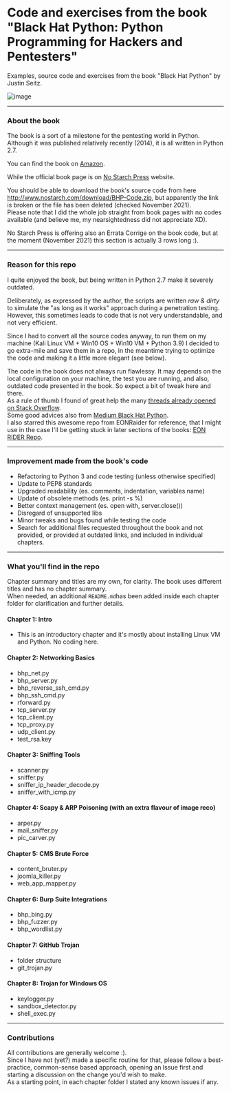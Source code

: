 # Code and exercises from the book "Black Hat Python: Python Programming for Hackers and Pentesters" 
Examples, source code and exercises from the book "Black Hat Python" by Justin Seitz.

![image](https://user-images.githubusercontent.com/57464184/138901408-984413ab-2648-4dbe-b40c-37ac7b59fc63.png)

--------------------------------
### About the book
The book is a sort of a milestone for the pentesting world in Python.<br>
Although it was published relatively recently (2014), it is all written in Python 2.7.<br>

You can find the book on <a href="https://www.amazon.it/Black-Hat-Python-Programming-Pentesters-ebook/dp/B00QL616DW#customerReviews">Amazon</a>. <br>

While the official book page is on <a href="https://nostarch.com/black-hat-python2E#updates">No Starch Press</a> website.<br>

You should be able to download the book's source code from here http://www.nostarch.com/download/BHP-Code.zip, but apparently the link is broken or the file has been deleted (checked November 2021).<br>
Please note that I did the whole job straight from book pages with no codes available (and believe me, my nearsightedness did not appreciate XD).<br>

No Starch Press is offering also an Errata Corrige on the book code, but at the moment (November 2021) this section is actually 3 rows long :).

--------------------------------

### Reason for this repo
I quite enjoyed the book, but being written in Python 2.7 make it severely outdated.<br>

Deliberately, as expressed by the author, the scripts are written _raw & dirty_ to simulate the "as long as it works" approach during a penetration testing.<br>
However, this sometimes leads to code that is not very understandable, and not very efficient.<br>

Since I had to convert all the source codes anyway, to run them on my machine (Kali Linux VM + Win10 OS + Win10 VM + Python 3.9) I decided to go extra-mile and save them in a repo, in the meantime trying to optimize the code and making it a little more elegant (see below).

The code in the book does not always run flawlessy. It may depends on the local configuration on your machine, the test you are running, and also, outdated code presented in the book. So expect a bit of tweak here and there.<br> As a rule of thumb I found of great help the many <a href="https://stackoverflow.com/search?q=black+hat+python+book">threads already opened on Stack Overflow</a>.<br> 
Some good advices also from <a href="https://medium.com/search?q=black%20hat%20python">Medium Black Hat Python</a>.<br>
I also starred this awesome repo from EONRaider for reference, that I might use in the case I'll be getting stuck in later sections of the books:
<a href="https://github.com/EONRaider/blackhat-python3">EON RIDER Repo</a>.

--------------------------------

### Improvement made from the book's code
- Refactoring to Python 3 and code testing (unless otherwise specified)
- Update to PEP8 standards
- Upgraded readability (es. comments, indentation, variables name)
- Update of obsolete methods (es. print -s %)
- Better context management (es. open with, server.close()) 
- Disregard of unsupported libs 
- Minor tweaks and bugs found while testing the code 
- Search for additional files requested throughout the book and not provided, or provided at outdated links, and included in individual chapters.

--------------------------------

### What you'll find in the repo
Chapter summary and titles are my own, for clarity. The book uses different titles and has no chapter summary.<br>
When needed, an additional `README.md`has been added inside each chapter folder for clarification and further details. 

#### Chapter 1: Intro
- This is an introductory chapter and it's mostly about installing Linux VM and Python. No coding here.

#### Chapter 2: Networking Basics
- bhp_net.py
- bhp_server.py
- bhp_reverse_ssh_cmd.py
- bhp_ssh_cmd.py
- rforward.py
- tcp_server.py
- tcp_client.py
- tcp_proxy.py
- udp_client.py
- test_rsa.key

#### Chapter 3: Sniffing Tools
- scanner.py
- sniffer.py
- sniffer_ip_header_decode.py
- sniffer_with_icmp.py

#### Chapter 4: Scapy & ARP Poisoning (with an extra flavour of image reco)
- arper.py
- mail_sniffer.py
- pic_carver.py

#### Chapter 5: CMS Brute Force
- content_bruter.py
- joomla_killer.py
- web_app_mapper.py

#### Chapter 6: Burp Suite Integrations 
- bhp_bing.py
- bhp_fuzzer.py
- bhp_wordlist.py

#### Chapter 7: GitHub Trojan
- folder structure
- git_trojan.py

#### Chapter 8: Trojan for Windows OS
- keylogger.py
- sandbox_detector.py
- shell_exec.py


--------------------------------

### Contributions
All contributions are generally welcome :).<br>
Since I have not (yet?) made a specific routine for that, please follow a best-practice, common-sense based approach, opening an Issue first and starting a discussion on the change you'd wish to make.<br>
As a starting point, in each chapter folder I stated any known issues if any. <br>

